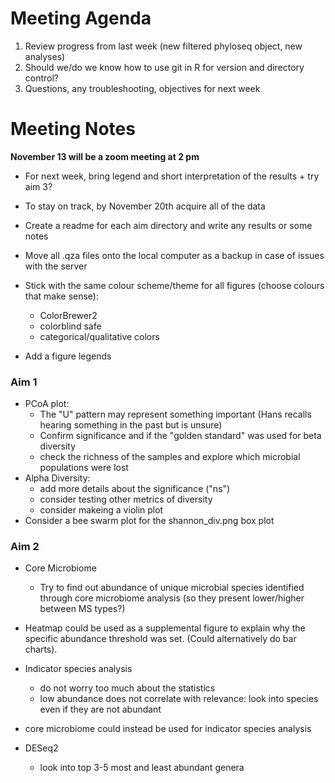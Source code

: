 # Meeting Agenda
1. Review progress from last week (new filtered phyloseq object, new analyses)
2. Should we/do we know how to use git in R for version and directory control?
3. Questions, any troubleshooting, objectives for next week

# Meeting Notes
**November 13 will be a zoom meeting at 2 pm**

* For next week, bring legend and short interpretation of the results + try aim 3?
* To stay on track, by November 20th acquire all of the data
* Create a readme for each aim directory and write any results or some notes
* Move all .qza files onto the local computer as a backup in case of issues with the server
  
* Stick with the same colour scheme/theme for all figures (choose colours that make sense):
  * ColorBrewer2
  * colorblind safe
  * categorical/qualitative colors
* Add a figure legends

### Aim 1
* PCoA plot:
  *  The "U" pattern may represent something important (Hans recalls hearing something in the past but is unsure)
  * Confirm significance and if the "golden standard" was used for beta diversity
  * check the richness of the samples and explore which microbial populations were lost
* Alpha Diversity:
  * add more details about the significance ("ns")
  * consider testing other metrics of diversity
  * consider makeing a violin plot
* Consider a bee swarm plot for the shannon_div.png box plot

### Aim 2
* Core Microbiome
  * Try to find out abundance of unique microbial species identified through core microbiome analysis (so they present lower/higher between MS types?)
* Heatmap could be used as a supplemental figure to explain why the specific abundance threshold was set. (Could alternatively do bar charts). 

* Indicator species analysis
  * do not worry too much about the statistics
  * low abundance does not correlate with relevance: look into species even if they are not abundant
* core microbiome could instead be used for indicator species analysis
  
* DESeq2
  * look into top 3-5 most and least abundant genera
